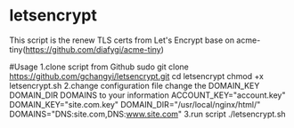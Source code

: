 # letsencrypt
This script is the renew TLS certs from Let's Encrypt base on acme-tiny(https://github.com/diafygi/acme-tiny)

#Usage
1.clone script from Github
sudo git clone https://github.com/gchangyi/letsencrypt.git
cd letsencrypt
chmod +x letsencrypt.sh
2.change configuration file
change the  DOMAIN_KEY DOMAIN_DIR DOMAINS to your information
ACCOUNT_KEY="account.key"
DOMAIN_KEY="site.com.key"
DOMAIN_DIR="/usr/local/nginx/html/"
DOMAINS="DNS:site.com,DNS:www.site.com"
3.run script
./letsencrypt.sh
